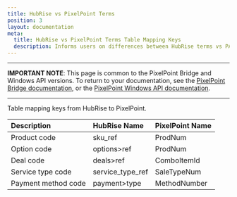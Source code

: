 ```yaml
---
title: HubRise vs PixelPoint Terms
position: 3
layout: documentation
meta:
  title: HubRise vs PixelPoint Terms Table Mapping Keys
  description: Informs users on differences between HubRise terms vs PAR PixelPoint terms used by presenting them on a table.
---
```


---

**IMPORTANT NOTE**: This page is common to the PixelPoint Bridge and Windows API versions. To return to your documentation, see the [PixelPoint Bridge documentation](/apps/pixelpoint-bridge), or the [PixelPoint Windows API documentation](/apps/pixelpoint-windows-api).

---

Table mapping keys from HubRise to PixelPoint.

| Description         | HubRise Name     | PixelPoint Name |
| :------------------ | :--------------- | :-------------- |
| Product code        | sku_ref          | ProdNum         |
| Option code         | options>ref      | ProdNum         |
| Deal code           | deals>ref        | ComboItemId     |
| Service type code   | service_type_ref | SaleTypeNum     |
| Payment method code | payment>type     | MethodNumber    |
